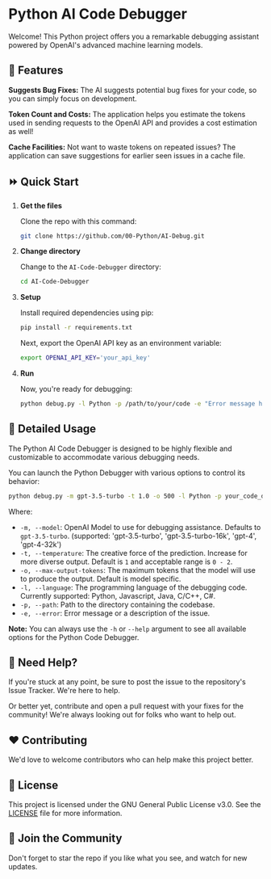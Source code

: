 # Python AI Code Debugger

Welcome! This Python project offers you a remarkable debugging assistant powered by OpenAI's advanced machine learning models.

## :star2: Features

**Suggests Bug Fixes:** The AI suggests potential bug fixes for your code, so you can simply focus on development.

**Token Count and Costs:** The application helps you estimate the tokens used in sending requests to the OpenAI API and provides a cost estimation as well!

**Cache Facilities:** Not want to waste tokens on repeated issues? The application can save suggestions for earlier seen issues in a cache file.

## :fast_forward: Quick Start

1. **Get the files**

   Clone the repo with this command:
   ```bash
   git clone https://github.com/00-Python/AI-Debug.git
   ```

2. **Change directory**

   Change to the `AI-Code-Debugger` directory:
   ```bash
   cd AI-Code-Debugger
   ```

3. **Setup**

   Install required dependencies using pip:

   ```bash
   pip install -r requirements.txt
   ```

   Next, export the OpenAI API key as an environment variable:

   ```bash
   export OPENAI_API_KEY='your_api_key'
   ```

4. **Run**

   Now, you're ready for debugging:

   ```bash
   python debug.py -l Python -p /path/to/your/code -e "Error message here"
   ```

## :whale: Detailed Usage

The Python AI Code Debugger is designed to be highly flexible and customizable to accommodate various debugging needs.

You can launch the Python Debugger with various options to control its behavior:

```bash
python debug.py -m gpt-3.5-turbo -t 1.0 -o 500 -l Python -p your_code_dir -e "Your error message"
```

Where:
- `-m, --model`: OpenAI Model to use for debugging assistance. Defaults to `gpt-3.5-turbo`. (supported: 'gpt-3.5-turbo', 'gpt-3.5-turbo-16k', 'gpt-4', 'gpt-4-32k')
- `-t, --temperature`: The creative force of the prediction. Increase for more diverse output. Default is `1` and acceptable range is `0 - 2`.
- `-o, --max-output-tokens`: The maximum tokens that the model will use to produce the output. Default is model specific.
- `-l, --language`: The programming language of the debugging code. Currently supported: Python, Javascript, Java, C/C++, C#.
- `-p, --path`: Path to the directory containing the codebase.
- `-e, --error`: Error message or a description of the issue.

**Note:** You can always use the `-h` or `--help` argument to see all available options for the Python Code Debugger.

## :ticket: Need Help?

If you're stuck at any point, be sure to post the issue to the repository's Issue Tracker. We're here to help.

Or better yet, contribute and open a pull request with your fixes for the community! We're always looking out for folks who want to help out.

## :heart: Contributing

We'd love to welcome contributors who can help make this project better.

## :bookmark: License

This project is licensed under the GNU General Public License v3.0. See the [LICENSE](LICENSE.md) file for more information.

## :clap: Join the Community

Don't forget to star the repo if you like what you see, and watch for new updates.
